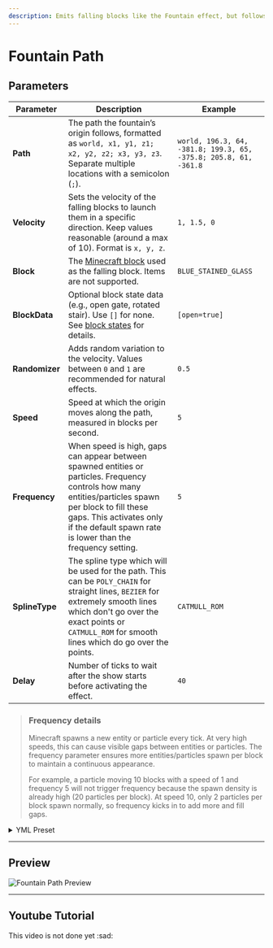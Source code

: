```yaml
---
description: Emits falling blocks like the Fountain effect, but follows a path.
---
```


# Fountain Path

## Parameters

| Parameter      | Description                                                                                                                                                                                                                                      | Example                                                          |
|----------------|--------------------------------------------------------------------------------------------------------------------------------------------------------------------------------------------------------------------------------------------------|------------------------------------------------------------------|
| **Path**       | The path the fountain’s origin follows, formatted as `world, x1, y1, z1; x2, y2, z2; x3, y3, z3`. Separate multiple locations with a semicolon (`;`).                                                                                            | `world, 196.3, 64, -381.8; 199.3, 65, -375.8; 205.8, 61, -361.8` |
| **Velocity**   | Sets the velocity of the falling blocks to launch them in a specific direction. Keep values reasonable (around a max of 10). Format is `x, y, z`.                                                                                                | `1, 1.5, 0`                                                      |
| **Block**      | The [Minecraft block](https://hub.spigotmc.org/javadocs/bukkit/org/bukkit/Material.html) used as the falling block. Items are not supported.                                                                                                     | `BLUE_STAINED_GLASS`                                             |
| **BlockData**  | Optional block state data (e.g., open gate, rotated stair). Use `[]` for none. See [block states](https://minecraft.wiki/w/Block_states) for details.                                                                                            | `[open=true]`                                                    |
| **Randomizer** | Adds random variation to the velocity. Values between `0` and `1` are recommended for natural effects.                                                                                                                                           | `0.5`                                                            |
| **Speed**      | Speed at which the origin moves along the path, measured in blocks per second.                                                                                                                                                                   | `5`                                                              |
| **Frequency**  | When speed is high, gaps can appear between spawned entities or particles. Frequency controls how many entities/particles spawn per block to fill these gaps. This activates only if the default spawn rate is lower than the frequency setting. | `5`                                                              |
| **SplineType** | The spline type which will be used for the path. This can be `POLY_CHAIN` for straight lines, `BEZIER` for extremely smooth lines which don't go over the exact points or `CATMULL_ROM` for smooth lines which do go over the points.            | `CATMULL_ROM`                                                    |
| **Delay**      | Number of ticks to wait after the show starts before activating the effect.                                                                                                                                                                      | `40`                                                             |

> ### Frequency details
> 
> Minecraft spawns a new entity or particle every tick. At very high speeds, this can cause visible gaps between entities or particles. The frequency parameter ensures more entities/particles spawn per block to maintain a continuous appearance.
> 
> For example, a particle moving 10 blocks with a speed of 1 and frequency 5 will not trigger frequency because the spawn density is already high (20 particles per block). At speed 10, only 2 particles per block spawn normally, so frequency kicks in to add more and fill gaps.

<details>
<summary>YML Preset</summary>

```yaml
'1':
  Type: FOUNTAIN_PATH
  Path: 'world, 0, 0, 0; 3, 3, 3'
  Velocity: 0, 0, 0
  Block: BLUE_STAINED_GLASS
  BlockData: []
  Randomizer: 0
  Speed: 1
  Frequency: 5
  Smooth: true
  Delay: 0
```

</details>

---

## Preview

![Fountain Path Preview](../assets/previews/fountain_path.gif)

---

## Youtube Tutorial

This video is not done yet \:sad:

